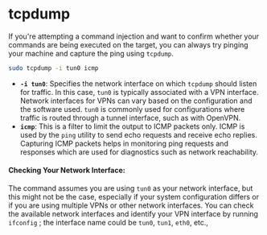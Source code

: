 # tcpdump

If you're attempting a command injection and want to confirm whether your commands are being executed on the target, you can always try pinging your machine and capture the ping using `tcpdump`.

```bash
sudo tcpdump -i tun0 icmp
```

* **`-i tun0`**: Specifies the network interface on which `tcpdump` should listen for traffic. In this case, `tun0` is typically associated with a VPN interface. Network interfaces for VPNs can vary based on the configuration and the software used. `tun0` is commonly used for configurations where traffic is routed through a tunnel interface, such as with OpenVPN.
* **`icmp`**: This is a filter to limit the output to ICMP packets only. ICMP is used by the `ping` utility to send echo requests and receive echo replies. Capturing ICMP packets helps in monitoring ping requests and responses which are used for diagnostics such as network reachability.

#### Checking Your Network Interface:

The command assumes you are using `tun0` as your network interface, but this might not be the case, especially if your system configuration differs or if you are using multiple VPNs or other network interfaces. You can check the available network interfaces and identify your VPN interface by running `ifconfig` ; the interface name could be `tun0`, `tun1`, `eth0`, etc.,&#x20;


